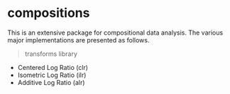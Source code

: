 # compositions

This is an extensive package for compositional data analysis. The various major implementations are presented as follows.

> transforms library
- Centered Log Ratio (clr)
- Isometric Log Ratio (ilr)
- Additive Log Ratio (alr)
